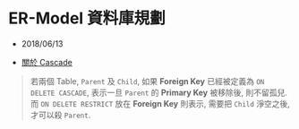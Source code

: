 # ER-Model 資料庫規劃
- 2018/06/13

- [關於 Cascade](https://dba.stackexchange.com/questions/44956/good-explanation-of-cascade-on-delete-update-behavior?utm_medium=organic&utm_source=google_rich_qa&utm_campaign=google_rich_qa)

> 若兩個 Table, `Parent` 及 `Child`, 如果 **Foreign Key** 已經被定義為 `ON DELETE CASCADE`, 表示一旦 `Parent` 的 **Primary Key** 被移除後, 則不留孤兒. 而 `ON DELETE RESTRICT` 放在 **Foreign Key** 則表示, 需要把 `Child` 淨空之後, 才可以殺 `Parent`.